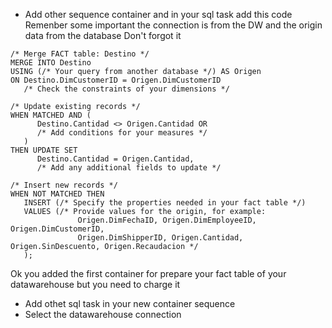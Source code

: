 
* Add other sequence container and in your sql task add this code
  Remenber some important the connection is from the DW and the origin data from the database 
  Don't forgot it

```
/* Merge FACT table: Destino */
MERGE INTO Destino
USING (/* Your query from another database */) AS Origen
ON Destino.DimCustomerID = Origen.DimCustomerID
   /* Check the constraints of your dimensions */

/* Update existing records */
WHEN MATCHED AND (
      Destino.Cantidad <> Origen.Cantidad OR
      /* Add conditions for your measures */
   )
THEN UPDATE SET
      Destino.Cantidad = Origen.Cantidad,
      /* Add any additional fields to update */

/* Insert new records */
WHEN NOT MATCHED THEN
   INSERT (/* Specify the properties needed in your fact table */)
   VALUES (/* Provide values for the origin, for example:
               Origen.DimFechaID, Origen.DimEmployeeID, Origen.DimCustomerID,
               Origen.DimShipperID, Origen.Cantidad, Origen.SinDescuento, Origen.Recaudacion */
   );
```
Ok you added the first container for prepare your fact table of your datawarehouse but you need to charge it 

* Add othet sql task in your new container sequence
* Select the datawarehouse connection 
